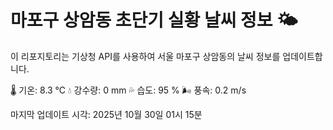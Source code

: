 
# 마포구 상암동 초단기 실황 날씨 정보 🌤️

이 리포지토리는 기상청 API를 사용하여 서울 마포구 상암동의 날씨 정보를 업데이트합니다. 

🌡️ 기온: 8.3 ℃
💧 강수량: 0 mm
💦 습도: 95 %
🌬️ 풍속: 0.2 m/s

마지막 업데이트 시각: 2025년 10월 30일 01시 15분    
